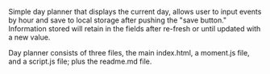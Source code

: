 Simple day planner that displays the current day, allows user to input events by hour and save to local storage after pushing the "save button." Information stored will retain in the fields after re-fresh or until updated with a new value.

Day planner consists of three files, the main index.html, a moment.js file, and a script.js file; plus the readme.md file.
